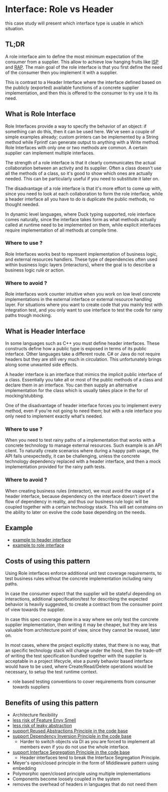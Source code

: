 # Interface: Role vs Header

this case study will present which interface type is usable in which situation.

## TL;DR

A role interface aim to define the most minimum expectation of the consumer from a supplier.
This allow to achieve low hanging fruits like [ISP](/principle/ISP.md) and [RAP](/principle/RAP.md).
The main goal of the role interface is that you first define the need of the consumer
then you implement it with a supplier.

This is contrast to a Header Interface where the interface defined 
based on the publicly (exported) available functions of a concrete supplier implementation,
and then this is offered to the consumer to try use it to its need.  

## What is Role Interface

Role Interfaces provide a way to specify the behavior of an object: if something can do this, then it can be used here.
We've seen a couple of simple examples already; custom printers can be implemented by a String method while Fprintf can generate output to anything with a Write method. 
Role Interfaces with only one or two methods are common.
A certain supplier can implement multiple interfaces.

The strength of a role interface is that it clearly communicates the actual collaboration between an activity and its supplier.
Often a class doesn't use all the methods of a class, so it's good to show which ones are actually needed.
This can be particularly useful if you need to substitute it later on.

The disadvantage of a role interface is that it's more effort to come up with,
since you need to look at each collaboration to form the role interface,
while a header interface all you have to do is duplicate the public methods, no thought needed.

In dynamic level languages, where Duck typing supported, role interface comes naturally,
since the interface takes form as what methods actually called at runtime need to be implemented on them,
while explicit interfaces require implementation of all methods at compile time.

### Where to use ?

Role Interfaces works best to represent implementation of business logic, and external resources handlers.
These type of dependencies often used within business logic layers (interactors),
where the goal is to describe a business logic rule or action.

### Where to avoid ?

Role interfaces work counter intuitive when you work on low level concrete implementations
in the external interface or external resource handling layer.
For situations where you want to create code that you mainly test with integration test,
and you only want to use interface to test the code for rainy paths trough mocking.

## What is Header Interface

In some languages such as C++ you must define header interfaces.
These constructs define how a public type is exposed in terms of its public interface.
Other languages take a different route.
C# or Java do not require headers but they are still very much in circulation.
This unfortunately brings along some unwanted side effects.

A header interface is an interface that mimics the implicit public interface of a class.
Essentially you take all or most of the public methods of a class and declare them in an interface.
You can then supply an alternative implementation for the class
which is usually takes place in the for of mocking/stubbing.

One of the disadvantage of header interface forces you to implement every method,
even if you're not going to need them; but with a role interface you only need to implement exactly what's needed.

### Where to use ?

When you need to test rainy paths of a implementation that works with a concrete technology to manage external resources.
Such example is an API client.
To naturally create scenarios where during a happy path usage, the API fails unexpectedly,
it can be challenging, unless the concrete technology dependency replaced with a header interface,
and then a mock implementation provided for the rainy path tests.

### Where to avoid ?

When creating business rules (interactor), we must avoid the usage of a header interface,
because dependency on the interface doesn't invert the flow of dependency in reality,
and thus our business rule logic will be coupled together with a certain technology stack.
This will set constrains on the ability to later on evolve the code base depending on the needs.

## Example

* [example to header interface](/interface/role-vs-header/header)
* [example to role interface](/interface/role-vs-header/role)

## Costs of using this pattern

Using Role interfaces enforce additional unit test coverage requirements,
to test business rules without the concrete implementation including rainy paths.

In case the consumer expect that the supplier will be stateful depending on interactions,
additional specification/test for describing the expected behavior is heavily suggested,
to create a contract from the consumer point of view towards the supplier.

In case this spec coverage done in a way where we only test the concrete supplier implementation,
then writing it may be cheaper, but they are less valuable from architecture point of view,
since they cannot be reused, later on.

In most cases, where the project explicitly states, that there is no way, that an specific technology stack will change under the hood,
then the trade-off of writing the test specification bundled together with the supplier is acceptable in a project lifecycle,
else a purely behavior based interface would have to be used, where Create/Read/Delete operations would be necessary,
to setup the test runtime context.

* role based testing conventions to cover requirements from consumer towards suppliers

## Benefits of using this pattern

* Architecture flexibility
* [less risk of Feature Envy Smell](http://wiki.c2.com/?FeatureEnvySmell)
* [less risk of leaky abstraction](https://en.wikipedia.org/wiki/Leaky_abstraction)
* [support Reused Abstractions Principle in the code base](/principle/RAP.md)
* [support Dependency Inversion Principle in the code base](https://en.wikipedia.org/wiki/Dependency_inversion_principle)
    * Harder to switch objects via DI as you are forced to implement all members even if you do not use the whole interface.
* [support Interface Segregation Principle in the code base](https://en.wikipedia.org/wiki/Interface_segregation_principle)
    * Header interfaces tend to break the Interface Segregation Principle.
* Meyer's open/closed principle in the form of Middleware pattern using embedding
* Polymorphic open/closed principle using multiple implementations
* Components become loosely coupled in the system
* removes the overhead of headers in languages that do not need them
